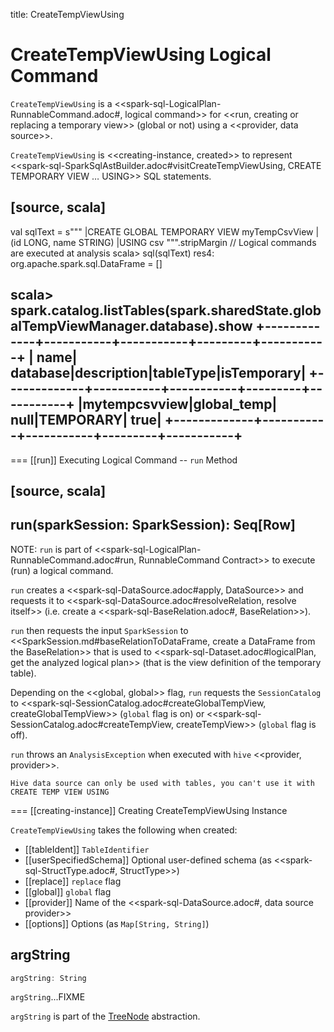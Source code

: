 title: CreateTempViewUsing

# CreateTempViewUsing Logical Command

`CreateTempViewUsing` is a <<spark-sql-LogicalPlan-RunnableCommand.adoc#, logical command>> for <<run, creating or replacing a temporary view>> (global or not) using a <<provider, data source>>.

`CreateTempViewUsing` is <<creating-instance, created>> to represent <<spark-sql-SparkSqlAstBuilder.adoc#visitCreateTempViewUsing, CREATE TEMPORARY VIEW &hellip; USING>> SQL statements.

[source, scala]
----
val sqlText = s"""
    |CREATE GLOBAL TEMPORARY VIEW myTempCsvView
    |(id LONG, name STRING)
    |USING csv
  """.stripMargin
// Logical commands are executed at analysis
scala> sql(sqlText)
res4: org.apache.spark.sql.DataFrame = []

scala> spark.catalog.listTables(spark.sharedState.globalTempViewManager.database).show
+-------------+-----------+-----------+---------+-----------+
|         name|   database|description|tableType|isTemporary|
+-------------+-----------+-----------+---------+-----------+
|mytempcsvview|global_temp|       null|TEMPORARY|       true|
+-------------+-----------+-----------+---------+-----------+
----

=== [[run]] Executing Logical Command -- `run` Method

[source, scala]
----
run(sparkSession: SparkSession): Seq[Row]
----

NOTE: `run` is part of <<spark-sql-LogicalPlan-RunnableCommand.adoc#run, RunnableCommand Contract>> to execute (run) a logical command.

`run` creates a <<spark-sql-DataSource.adoc#apply, DataSource>> and requests it to <<spark-sql-DataSource.adoc#resolveRelation, resolve itself>> (i.e. create a <<spark-sql-BaseRelation.adoc#, BaseRelation>>).

`run` then requests the input `SparkSession` to <<SparkSession.md#baseRelationToDataFrame, create a DataFrame from the BaseRelation>> that is used to <<spark-sql-Dataset.adoc#logicalPlan, get the analyzed logical plan>> (that is the view definition of the temporary table).

Depending on the <<global, global>> flag, `run` requests the `SessionCatalog` to <<spark-sql-SessionCatalog.adoc#createGlobalTempView, createGlobalTempView>> (`global` flag is on) or <<spark-sql-SessionCatalog.adoc#createTempView, createTempView>> (`global` flag is off).

`run` throws an `AnalysisException` when executed with `hive` <<provider, provider>>.

```
Hive data source can only be used with tables, you can't use it with CREATE TEMP VIEW USING
```
=== [[creating-instance]] Creating CreateTempViewUsing Instance

`CreateTempViewUsing` takes the following when created:

* [[tableIdent]] `TableIdentifier`
* [[userSpecifiedSchema]] Optional user-defined schema (as <<spark-sql-StructType.adoc#, StructType>>)
* [[replace]] `replace` flag
* [[global]] `global` flag
* [[provider]] Name of the <<spark-sql-DataSource.adoc#, data source provider>>
* [[options]] Options (as `Map[String, String]`)

## <span id="argString"> argString

```scala
argString: String
```

`argString`...FIXME

`argString` is part of the [TreeNode](../catalyst/TreeNode.md#argString) abstraction.
